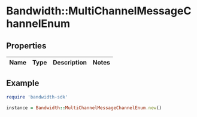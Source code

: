 # Bandwidth::MultiChannelMessageChannelEnum

## Properties

| Name | Type | Description | Notes |
| ---- | ---- | ----------- | ----- |

## Example

```ruby
require 'bandwidth-sdk'

instance = Bandwidth::MultiChannelMessageChannelEnum.new()
```

